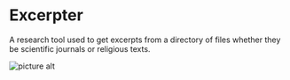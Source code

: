 # Excerpter
A research tool used to get excerpts from a directory of files whether they be scientific journals or religious texts.

![picture alt](http://i.imgur.com/pKWdqVC.png "Excerpter Screenshot")
